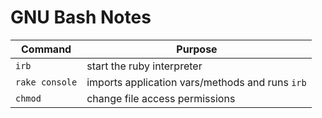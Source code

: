 # GNU Bash Notes

| Command | Purpose |
| --- | --- |
| `irb` | start the ruby interpreter
| `rake console` | imports application vars/methods and runs `irb`
| `chmod` | change file access permissions
